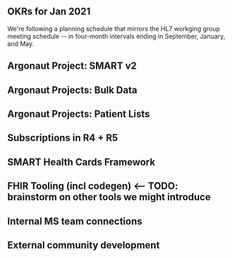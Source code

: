## OKRs for Jan 2021

We're following a planning schedule that mirrors the HL7 workging group meeting schedule -- in four-month intervals ending in September, January, and May.

## Argonaut Project: SMART v2

## Argonaut Projects: Bulk Data

## Argonaut Projects: Patient Lists

## Subscriptions in R4 + R5

## SMART Health Cards Framework

## FHIR Tooling (incl codegen) <-- TODO: brainstorm on other tools we might introduce

## Internal MS team connections

## External community development
